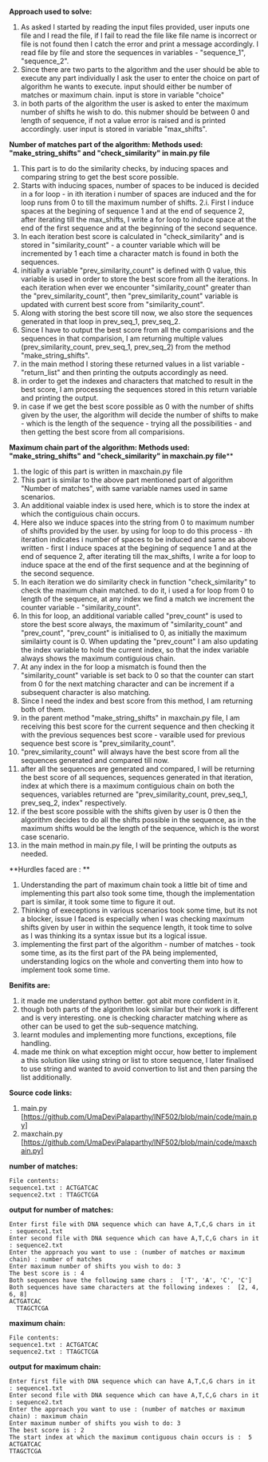 **Approach used to solve:**
1. As asked I started by reading the input files provided, user inputs one file and I read the file, if I fail to read the file like file name is incorrect or file is not found then I catch the error and print a message accordingly. I read file by file and store the sequences in variables - "sequence_1", "sequence_2".
2. Since there are two parts to the algorithm and the user should be able to execute any part individually I ask the user to enter the choice on part of algorithm he wants to execute. input should either be number of matches or maximum chain. input is store in variable "choice"
3. in both parts of the algorithm the user is asked to enter the maximum number of shifts he wish to do. this nubmer should be between 0 and length of sequence, if not a value error is raised and is printed accordingly. user input is stored in variable "max_shifts".

**Number of matches part of the algorithm: Methods used: "make_string_shifts" and "check_similarity" in main.py file**
1. This part is to do the similarity checks, by inducing spaces and comparing string to get the best score possible.
2. Starts with inducing spaces, number of spaces to be induced is decided in a for loop - in ith iteration i number of spaces are induced and the for loop runs from 0 to till the maximum number of shifts. 
  2.i. First I induce spaces at the begining of sequence 1 and at the end of sequence 2, after iterating till the max_shifts, I write a for loop to induce space at the end of the first sequence and at the beginning of the second sequence.
3. In each iteration best score is calculated in "check_similarity" and is stored in "similarity_count" - a counter variable which will be incremented by 1 each time a character match is found in both the sequences.
5. initially a variable "prev_similarity_count" is defined with 0 value, this variable is used in order to store the best score from all the iterations. In each iteration when ever we encounter "similarity_count" greater than the "prev_similarity_count", then "prev_similarity_count" variable is updated with current best score from "similarity_count".
6. Along with storing the best score till now, we also store the sequences generated in that loop in prev_seq_1, prev_seq_2.
7. Since I have to output the best score from all the comparisions and the sequences in that comparision, I am returning multiple values (prev_similarity_count, prev_seq_1, prev_seq_2) from the method "make_string_shifts".
8. in the main method I storing these returned values in a list variable -"return_list" and then printing the outputs accordingly as need.
9. in order to get the indexes and characters that matched to result in the best score, I am processing the sequences stored in this return variable and printing the output.
10. in case if we get the best score possible as 0 with the number of shifts given by the user, the algorithm will decide the number of shifts to make - which is the length of the sequence - trying all the possibilities - and then getting the best score from all comparisions. 

**Maximum chain part of the algorithm: Methods used: "make_string_shifts" and "check_similarity" in maxchain.py file****
1. the logic of this part is written in maxchain.py file
2. This part is similar to the above part mentioned part of algorithm "Number of matches", with same variable names used in same scenarios.
3. An additional vaiable index is used here, which is to store the index at which the contiguious chain occurs. 
4. Here also we induce spaces into the string from 0 to maximum number of shifts provided by the user. by using for loop to do this process - ith iteration indicates i number of spaces to be induced and same as above written - first I induce spaces at the begining of sequence 1 and at the end of sequence 2, after iterating till the max_shifts, I write a for loop to induce space at the end of the first sequence and at the beginning of the second sequence.
5. In each iteration we do similarity check in function "check_similarity" to check the maximum chain matched. to do it, i used a for loop from 0 to length of the sequence, at any index we find a match we increment the counter variable - "similarity_count". 
6. In this for loop, an additional variable called "prev_count" is used to store the best score always, the maximum of "similarity_count" and "prev_count", "prev_count" is initialised to 0, as initially the maximum similairty count is 0. When updating the "prev_count" I am also updating the index variable to hold the current index, so that the index variable always shows the maximum contiguious chain. 
7. At any index in the for loop a mismatch is found then the "similarity_count" variable is set back to 0 so that the counter can start from 0 for the next matching character and can be increment if a subsequent character is also matching.
8. Since I need the index and best score from this method, I am returning both of them.
9. in the parent method "make_string_shifts" in maxchain.py file, I am receiving this best score for the current sequence and then checking it with the previous sequences best score - varaible used for previous sequence best score is "prev_similarity_count".
10. "prev_similarity_count" will always have the best score from all the sequences generated and compared till now.
11. after all the sequences are generated and compared, I will be returning the best score of all sequences, sequences generated in that iteration, index at which there is a maximum contiguious chain on both the sequences, variables returned are "prev_similarity_count, prev_seq_1, prev_seq_2, index" respectively.
12. if the best score possible with the shifts given by user is 0 then the algorithm decides to do all the shifts possible in the sequence, as in the maximum shifts would be the length of the sequence, which is the worst case scenario.
13. in the main method in main.py file, I will be printing the outputs as needed.


**Hurdles faced are : **
1. Understanding the part of maximum chain took a little bit of time and implementing this part also took some time, though the implementation part is similar, it took some time to figure it out.
2. Thinking of execeptions in various scenarios took some time, but its not a blocker, issue I faced is especially when I was checking maximum shifts given by user in within the sequence length, it took time to solve as I was thinking its a syntax issue but its a logical issue.
3. implementing the first part of the algorithm - number of matches - took some time, as its the first part of the PA being implemented, understanding logics on the whole and converting them into how to implement took some time.

**Benifits are:**
1. it made me understand python better. got abit more confident in it.
2. though both parts of the algorithm look similar but their work is different and is very interesting. one is checking character matching where as other can be used to get the sub-sequence matching. 
3. learnt modules and implementing more functions, exceptions, file handling.
4. made me think on what exception might occur, how better to implement a this solution like using string or list to store sequence, I later finalised to use string and wanted to avoid convertion to list and then parsing the list additionally.


**Source code links:**
1. main.py [https://github.com/UmaDeviPalaparthy/INF502/blob/main/code/main.py]
2. maxchain.py [https://github.com/UmaDeviPalaparthy/INF502/blob/main/code/maxchain.py]


**number of matches:**
```
File contents: 
sequence1.txt : ACTGATCAC
sequence2.txt : TTAGCTCGA
```
**output for number of matches:**
```
Enter first file with DNA sequence which can have A,T,C,G chars in it : sequence1.txt
Enter second file with DNA sequence which can have A,T,C,G chars in it : sequence2.txt
Enter the approach you want to use : (number of matches or maximum chain) : number of matches
Enter maximum number of shifts you wish to do: 3
The best score is : 4
Both sequences have the following same chars :  ['T', 'A', 'C', 'C']
Both sequences have same characters at the following indexes :  [2, 4, 6, 8]
ACTGATCAC  
  TTAGCTCGA
```


**maximum chain:**
```
File contents: 
sequence1.txt : ACTGATCAC
sequence2.txt : TTAGCTCGA
```
**output for maximum chain:**
```
Enter first file with DNA sequence which can have A,T,C,G chars in it : sequence1.txt
Enter second file with DNA sequence which can have A,T,C,G chars in it : sequence2.txt
Enter the approach you want to use : (number of matches or maximum chain) : maximum chain
Enter maximum number of shifts you wish to do: 3
The best score is : 2
The start index at which the maximum contiguous chain occurs is :  5
ACTGATCAC
TTAGCTCGA
```
